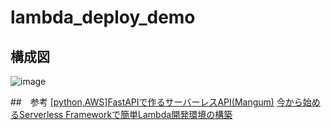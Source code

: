 # lambda_deploy_demo

## 構成図
![image](https://user-images.githubusercontent.com/67086449/194745295-50c041c8-795e-488b-b360-bf10ef9c1ba6.png)

##　参考
[[python,AWS]FastAPIで作るサーバーレスAPI(Mangum)](https://zenn.dev/mini_hiori/articles/mangum-serverless)
[今から始めるServerless Frameworkで簡単Lambda開発環境の構築](https://dev.classmethod.jp/articles/easy-deploy-of-lambda-with-serverless-framework/)
